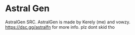 # Astral Gen
AstralGen SRC. AstralGen is made by Kerely (me) and vowzy. https://dsc.gg/astralfn for more info. plz dont skid tho
